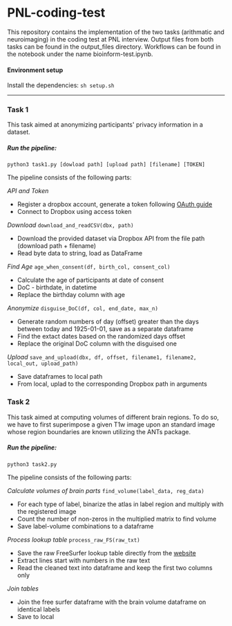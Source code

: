 # PNL-coding-test

This repository contains the implementation of the two tasks (arithmatic and neuroimaging) in the coding test at PNL interview. Output files from both tasks can be found in the output_files directory. Workflows can be found in the notebook under the name bioinform-test.ipynb.

#### Environment setup
Install the dependencies:
```sh setup.sh```

---
### Task 1

This task aimed at anonymizing participants' privacy information in a dataset. 

##### Run the pipeline:
```python3 task1.py [dowload path] [upload path] [filename] [TOKEN]```

The pipeline consists of the following parts:

*API and Token*
* Register a dropbox account, generate a token following [OAuth guide](https://developers.dropbox.com/oauth-guide)
* Connect to Dropbox using access token

*Download*
```download_and_readCSV(dbx, path)```
* Download the provided dataset via Dropbox API from the file path (download path + filename) 
* Read byte data to string, load as DataFrame

*Find Age*
```age_when_consent(df, birth_col, consent_col)```
* Calculate the age of participants at date of consent
* DoC - birthdate, in datetime
* Replace the birthday column with age


*Anonymize*
```disguise_DoC(df, col, end_date, max_n)```
* Generate random numbers of day (offset) greater than the days between today and 1925-01-01, save as a separate dataframe
* Find the extact dates based on the randomized days offset
* Replace the original DoC column with the disguised one

*Upload*
```save_and_upload(dbx, df, offset, filename1, filename2, local_out, upload_path)```
* Save dataframes to local path
* From local, uplad to the corresponding Dropbox path in arguments


### Task 2

This task aimed at computing volumes of different brain regions. To do so, we have to first superimpose a given T1w image upon an standard image whose region boundaries are known utilizing the ANTs package. 

##### Run the pipeline:
```python3 task2.py```

The pipeline consists of the following parts:

*Calculate volumes of brain parts*
```find_volume(label_data, reg_data)```
* For each type of label, binarize the atlas in label region and multiply with the registered image
* Count the number of non-zeros in the multiplied matrix to find volume
* Save label-volume combinations to a dataframe

*Process lookup table*
```process_raw_FS(raw_txt)```
* Save the raw FreeSurfer lookup table directly from the [website](https://surfer.nmr.mgh.harvard.edu/fswiki/FsTutorial/AnatomicalROI/FreeSurferColorLUT)
* Extract lines start with numbers in the raw text
* Read the cleaned text into dataframe and keep the first two columns only

*Join tables*
* Join the free surfer dataframe with the brain volume dataframe on identical labels
* Save to local


